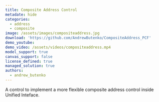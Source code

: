 ```yaml
---
title: Composite Address Control
metadate: hide
categories:
  - address
  - composite
image: /assets/images/compositeaddress.jpg
download: 'https://github.com/AndrewButenko/CompositeAddress_PCF'
demo_youtube:
demo_video: /assets/videos/compositeaddress.mp4
model_support: true
canvas_support: false
license_defined: true
managed_solution: true
authors:
  - andrew_butenko
---
```


A control to implement a more flexible composite address control inside Unified Inteface.
